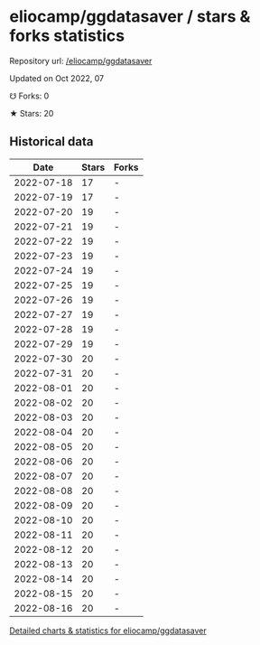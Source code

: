 # eliocamp/ggdatasaver / stars & forks statistics

Repository url: [/eliocamp/ggdatasaver](https://github.com/eliocamp/ggdatasaver)

Updated on Oct 2022, 07

☋ Forks: 0

★ Stars: 20

## Historical data
| Date | Stars | Forks |
|------|-------|-------|
| 2022-07-18 | 17 | - | 
| 2022-07-19 | 17 | - | 
| 2022-07-20 | 19 | - | 
| 2022-07-21 | 19 | - | 
| 2022-07-22 | 19 | - | 
| 2022-07-23 | 19 | - | 
| 2022-07-24 | 19 | - | 
| 2022-07-25 | 19 | - | 
| 2022-07-26 | 19 | - | 
| 2022-07-27 | 19 | - | 
| 2022-07-28 | 19 | - | 
| 2022-07-29 | 19 | - | 
| 2022-07-30 | 20 | - | 
| 2022-07-31 | 20 | - | 
| 2022-08-01 | 20 | - | 
| 2022-08-02 | 20 | - | 
| 2022-08-03 | 20 | - | 
| 2022-08-04 | 20 | - | 
| 2022-08-05 | 20 | - | 
| 2022-08-06 | 20 | - | 
| 2022-08-07 | 20 | - | 
| 2022-08-08 | 20 | - | 
| 2022-08-09 | 20 | - | 
| 2022-08-10 | 20 | - | 
| 2022-08-11 | 20 | - | 
| 2022-08-12 | 20 | - | 
| 2022-08-13 | 20 | - | 
| 2022-08-14 | 20 | - | 
| 2022-08-15 | 20 | - | 
| 2022-08-16 | 20 | - | 


[Detailed charts & statistics for eliocamp/ggdatasaver](https://reviewgithub.com/rep/eliocamp/ggdatasaver)
